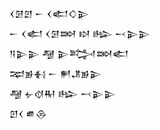 <div class='block'>
<div class='line'>𒌋𒌆𒇻 𒀸 𒌋𒅗𒄭𒉌</div>
<div class='line'>𒀸 𒌋𒅗 𒌋𒌆𒇷 𒊭 𒈗 𒁁𒉌𒉌</div>
<div class='line'>𒀀𒉌𒉌 𒆷 𒉌𒅋𒇷𒅗</div>
<div class='line'>𒉈𒂊𒈬 𒀸 𒂍𒂗𒂊𒉌</div>
<div class='line'>𒆷 𒉡𒋼𒊑 𒈗 𒁁𒉌𒉌</div>
<div class='line'>𒇻𒌋 𒌑𒁲</div>
</div>